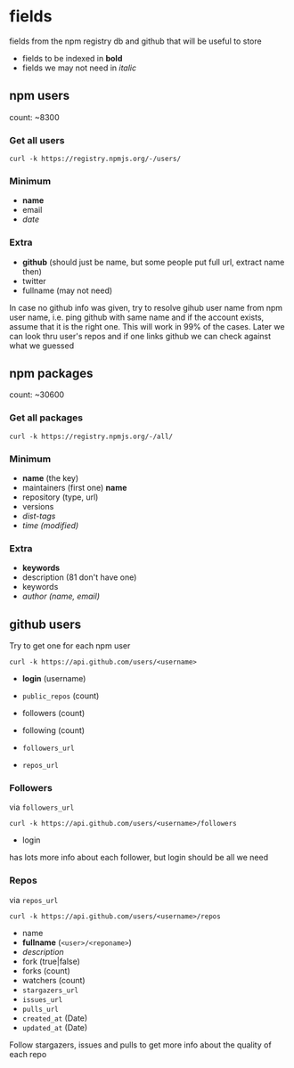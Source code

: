 # fields

fields from the npm registry db and github that will be useful to store

- fields to be indexed in **bold**
- fields we may not need in *italic*

## npm users

count: ~8300

### Get all users

    curl -k https://registry.npmjs.org/-/users/

### Minimum
  
  - **name**
  - email
  - *date*

### Extra

  - **github** (should just be name, but some people put full url, extract name then)
  - twitter
  - fullname (may not need)

In case no github info was given, try to resolve gihub user name from npm user name, i.e. ping github with same name and
if the account exists, assume that it is the right one. This will work in 99% of the cases.
Later we can look thru user's repos and if one links github we can check against what we guessed
  
## npm packages

count: ~30600

### Get all packages

    curl -k https://registry.npmjs.org/-/all/

### Minimum

  - **name** (the key)
  - maintainers (first one) **name**
  - repository (type, url)
  - versions
  - *dist-tags*
  - *time (modified)*

### Extra

  - **keywords**
  - description (81 don't have one)
  - keywords
  - *author (name, email)*

## github users

Try to get one for each npm user

    curl -k https://api.github.com/users/<username>

- **login** (username)
- `public_repos` (count)
- followers (count)
- following (count)

- `followers_url`
- `repos_url`

### Followers

via `followers_url`

    curl -k https://api.github.com/users/<username>/followers

- login

has lots more info about each follower, but login should be all we need

### Repos

via `repos_url`

    curl -k https://api.github.com/users/<username>/repos

- name
- **fullname** (`<user>/<reponame>`)
- *description*
- fork (true|false)
- forks (count)
- watchers (count)
- `stargazers_url`
- `issues_url`
- `pulls_url`
- `created_at` (Date)
- `updated_at` (Date)

Follow stargazers, issues and pulls to get more info about the quality of each repo
